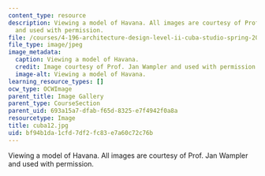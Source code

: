 ```yaml
---
content_type: resource
description: Viewing a model of Havana. All images are courtesy of Prof. Jan Wampler
  and used with permission.
file: /courses/4-196-architecture-design-level-ii-cuba-studio-spring-2004/bf94b1da1cfd7df2fc83e7a60c72c76b_cuba12.jpg
file_type: image/jpeg
image_metadata:
  caption: Viewing a model of Havana.
  credit: Image courtesy of Prof. Jan Wampler and used with permission.
  image-alt: Viewing a model of Havana.
learning_resource_types: []
ocw_type: OCWImage
parent_title: Image Gallery
parent_type: CourseSection
parent_uid: 693a15a7-dfab-f65d-8325-e7f4942f0a8a
resourcetype: Image
title: cuba12.jpg
uid: bf94b1da-1cfd-7df2-fc83-e7a60c72c76b
---
```

Viewing a model of Havana. All images are courtesy of Prof. Jan Wampler and used with permission.

